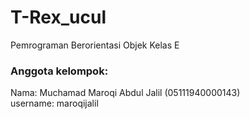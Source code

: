 # T-Rex_ucul
Pemrograman Berorientasi Objek Kelas E  
### Anggota kelompok:  
Nama: Muchamad Maroqi Abdul Jalil (05111940000143)  
username: maroqijalil
